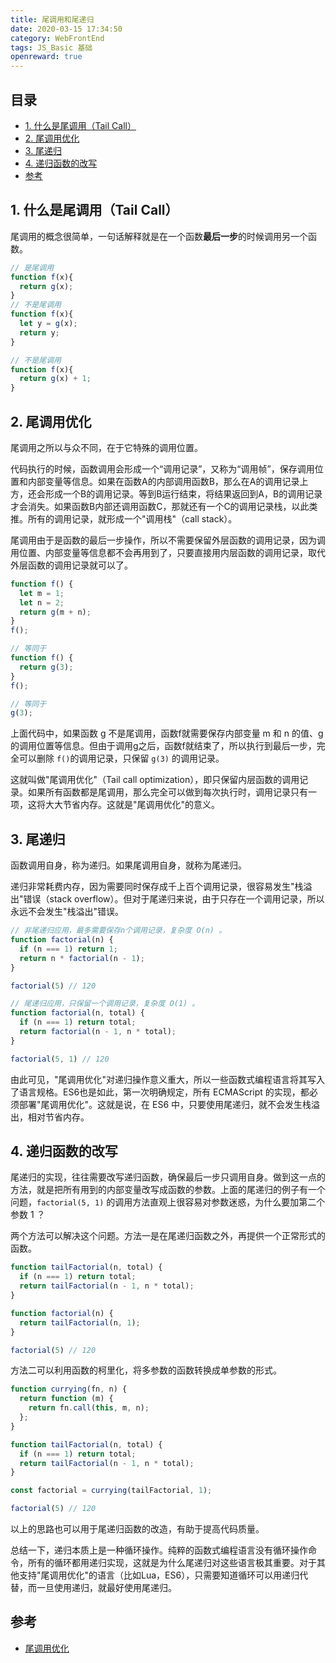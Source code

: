 ```yaml
---
title: 尾调用和尾递归
date: 2020-03-15 17:34:50
category: WebFrontEnd
tags: JS_Basic 基础
openreward: true
---
```


## 目录

<!-- toc -->

- [1. 什么是尾调用（Tail Call）](#1-什么是尾调用（Tail-Call）)
- [2. 尾调用优化](#2-尾调用优化)
- [3. 尾递归](#3-尾递归)
- [4. 递归函数的改写](#4-递归函数的改写)
- [参考](#参考)

<!-- tocstop -->

## 1. 什么是尾调用（Tail Call）

尾调用的概念很简单，一句话解释就是在一个函数**最后一步**的时候调用另一个函数。

```js
// 是尾调用
function f(x){
  return g(x);
}
// 不是尾调用
function f(x){
  let y = g(x);
  return y;
}

// 不是尾调用
function f(x){
  return g(x) + 1;
}
```

## 2. 尾调用优化

尾调用之所以与众不同，在于它特殊的调用位置。

代码执行的时候，函数调用会形成一个“调用记录”，又称为“调用帧”，保存调用位置和内部变量等信息。如果在函数A的内部调用函数B，那么在A的调用记录上方，还会形成一个B的调用记录。等到B运行结束，将结果返回到A，B的调用记录才会消失。如果函数B内部还调用函数C，那就还有一个C的调用记录栈，以此类推。所有的调用记录，就形成一个"调用栈"（call stack）。

尾调用由于是函数的最后一步操作，所以不需要保留外层函数的调用记录，因为调用位置、内部变量等信息都不会再用到了，只要直接用内层函数的调用记录，取代外层函数的调用记录就可以了。

```js
function f() {
  let m = 1;
  let n = 2;
  return g(m + n);
}
f();

// 等同于
function f() {
  return g(3);
}
f();

// 等同于
g(3);
```

上面代码中，如果函数 g 不是尾调用，函数f就需要保存内部变量 m 和 n 的值、g 的调用位置等信息。但由于调用g之后，函数f就结束了，所以执行到最后一步，完全可以删除 `f()`的调用记录，只保留 `g(3)` 的调用记录。

这就叫做"尾调用优化"（Tail call optimization），即只保留内层函数的调用记录。如果所有函数都是尾调用，那么完全可以做到每次执行时，调用记录只有一项，这将大大节省内存。这就是"尾调用优化"的意义。

## 3. 尾递归

函数调用自身，称为递归。如果尾调用自身，就称为尾递归。

递归非常耗费内存，因为需要同时保存成千上百个调用记录，很容易发生"栈溢出"错误（stack overflow）。但对于尾递归来说，由于只存在一个调用记录，所以永远不会发生"栈溢出"错误。

```js
// 非尾递归应用，最多需要保存n个调用记录，复杂度 O(n) 。
function factorial(n) {
  if (n === 1) return 1;
  return n * factorial(n - 1);
}

factorial(5) // 120

// 尾递归应用，只保留一个调用记录，复杂度 O(1) 。
function factorial(n, total) {
  if (n === 1) return total;
  return factorial(n - 1, n * total);
}

factorial(5, 1) // 120
```

由此可见，"尾调用优化"对递归操作意义重大，所以一些函数式编程语言将其写入了语言规格。ES6也是如此，第一次明确规定，所有 ECMAScript 的实现，都必须部署"尾调用优化"。这就是说，在 ES6 中，只要使用尾递归，就不会发生栈溢出，相对节省内存。


## 4. 递归函数的改写

尾递归的实现，往往需要改写递归函数，确保最后一步只调用自身。做到这一点的方法，就是把所有用到的内部变量改写成函数的参数。上面的尾递归的例子有一个问题，`factorial(5, 1)` 的调用方法直观上很容易对参数迷惑，为什么要加第二个参数 1 ？

两个方法可以解决这个问题。方法一是在尾递归函数之外，再提供一个正常形式的函数。

```js
function tailFactorial(n, total) {
  if (n === 1) return total;
  return tailFactorial(n - 1, n * total);
}

function factorial(n) {
  return tailFactorial(n, 1);
}

factorial(5) // 120
```

方法二可以利用函数的柯里化，将多参数的函数转换成单参数的形式。

```js
function currying(fn, n) {
  return function (m) {
    return fn.call(this, m, n);
  };
}

function tailFactorial(n, total) {
  if (n === 1) return total;
  return tailFactorial(n - 1, n * total);
}

const factorial = currying(tailFactorial, 1);

factorial(5) // 120
```

以上的思路也可以用于尾递归函数的改造，有助于提高代码质量。

总结一下，递归本质上是一种循环操作。纯粹的函数式编程语言没有循环操作命令，所有的循环都用递归实现，这就是为什么尾递归对这些语言极其重要。对于其他支持"尾调用优化"的语言（比如Lua，ES6），只需要知道循环可以用递归代替，而一旦使用递归，就最好使用尾递归。

## 参考

* [尾调用优化](https://www.ruanyifeng.com/blog/2015/04/tail-call.html)
